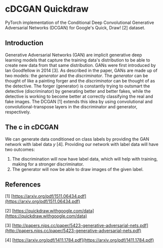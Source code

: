 # cDCGAN Quickdraw

PyTorch implementation of the Conditional Deep Convolutional Generative Adversarial Networks (DCGAN) for Google's Quick, Draw! [2] dataset.

## Introduction
Generative Adversarial Networks (GAN) are implicit generative deep learning models that capture the training data's distribution to be able to create new data from that same distribution. GANs were first introduced by Ian Goodfellow in 2014 [3]. As described in the paper, GANs are made up of two models: the *generator* and the *discriminator*. The *generator* can be thought of like a painting forger and the *discriminator* can be thought of as the detective. The forger (generator) is constantly trying to outsmart the detective (discriminator) by generating better and better fakes, while the detective is working to become better at correctly classifying the real and fake images. The DCGAN [1] extends this idea by using convolutional and convolutional-transpose layers in the discriminator and generator, respectively. 

## The c in cDCGAN
We can generate data conditioned on class labels by providing the GAN network with label data *y* [4]. Providing our network with label data will have two outcomes:
1. The discrimination will now have label data, which will help with training, making for a stronger discriminator.
2. The generator will now be able to draw images of the given label.

## References

[1] [https://arxiv.org/pdf/1511.06434.pdf](https://arxiv.org/pdf/1511.06434.pdf)

[2] [https://quickdraw.withgoogle.com/data](https://quickdraw.withgoogle.com/data)

[3] [http://papers.nips.cc/paper/5423-generative-adversarial-nets.pdf](http://papers.nips.cc/paper/5423-generative-adversarial-nets.pdf)

[4] [https://arxiv.org/pdf/1411.1784.pdf](https://arxiv.org/pdf/1411.1784.pdf)
